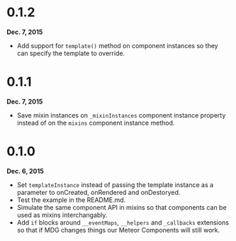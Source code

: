 # 0.1.2

**Dec. 7, 2015**

- Add support for `template()` method on component instances so they can specify the template to override.

# 0.1.1

**Dec. 7, 2015**

- Save mixin instances on `_mixinInstances` component instance property instead of on the `mixins` component instance method.

# 0.1.0

**Dec. 6, 2015**

- Set `templateInstance` instead of passing the template instance as a parameter to onCreated, onRendered and onDestoryed.
- Test the example in the README.md.
- Simulate the same component API in mixins so that components can be used as mixins interchangably.
- Add `if` blocks around `__eventMaps`, `__helpers` and `_callbacks` extensions so that if MDG changes things our Meteor Components will still work.